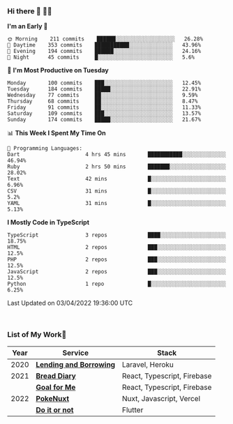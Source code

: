 ### Hi there 👋 🧑‍💻



<!--START_SECTION:waka-->
**I'm an Early 🐤** 

```text
🌞 Morning    211 commits    ██████░░░░░░░░░░░░░░░░░░░   26.28% 
🌆 Daytime    353 commits    ███████████░░░░░░░░░░░░░░   43.96% 
🌃 Evening    194 commits    ██████░░░░░░░░░░░░░░░░░░░   24.16% 
🌙 Night      45 commits     █░░░░░░░░░░░░░░░░░░░░░░░░   5.6%

```
📅 **I'm Most Productive on Tuesday** 

```text
Monday       100 commits    ███░░░░░░░░░░░░░░░░░░░░░░   12.45% 
Tuesday      184 commits    █████░░░░░░░░░░░░░░░░░░░░   22.91% 
Wednesday    77 commits     ██░░░░░░░░░░░░░░░░░░░░░░░   9.59% 
Thursday     68 commits     ██░░░░░░░░░░░░░░░░░░░░░░░   8.47% 
Friday       91 commits     ██░░░░░░░░░░░░░░░░░░░░░░░   11.33% 
Saturday     109 commits    ███░░░░░░░░░░░░░░░░░░░░░░   13.57% 
Sunday       174 commits    █████░░░░░░░░░░░░░░░░░░░░   21.67%

```


📊 **This Week I Spent My Time On** 

```text
💬 Programming Languages: 
Dart                     4 hrs 45 mins       ███████████░░░░░░░░░░░░░░   46.94% 
Ruby                     2 hrs 50 mins       ███████░░░░░░░░░░░░░░░░░░   28.02% 
Text                     42 mins             █░░░░░░░░░░░░░░░░░░░░░░░░   6.96% 
CSV                      31 mins             █░░░░░░░░░░░░░░░░░░░░░░░░   5.2% 
YAML                     31 mins             █░░░░░░░░░░░░░░░░░░░░░░░░   5.13%

```

**I Mostly Code in TypeScript** 

```text
TypeScript               3 repos             ████░░░░░░░░░░░░░░░░░░░░░   18.75% 
HTML                     2 repos             ███░░░░░░░░░░░░░░░░░░░░░░   12.5% 
PHP                      2 repos             ███░░░░░░░░░░░░░░░░░░░░░░   12.5% 
JavaScript               2 repos             ███░░░░░░░░░░░░░░░░░░░░░░   12.5% 
Python                   1 repo              █░░░░░░░░░░░░░░░░░░░░░░░░   6.25%

```



 Last Updated on 03/04/2022 19:36:00 UTC
<!--END_SECTION:waka-->


<br />

### List of My Work🚀

| Year | Service | Stack |
|--|--|--|
| 2020 | [**Lending and Borrowing**](https://lending-and-borrowing.herokuapp.com/) | Laravel, Heroku |
| 2021 | [**Bread Diary**](https://bread-diary-web.web.app/) | React, Typescript, Firebase |
|  | [**Goal for Me**](https://goal-for-me.web.app/) | React, Typescript, Firebase |
| 2022 | [**PokeNuxt**](https://pokenuxt.vercel.app/) | Nuxt, Javascript, Vercel |
|  | [**Do it or not**](https://apps.apple.com/jp/app/do-it-or-not/id1613818865) | Flutter |